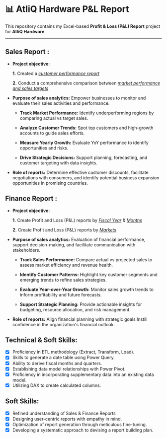 # 📊 AtliQ Hardware P&L Report 

This repository contains my Excel-based **Profit & Loss (P&L) Report** project for **AtliQ Hardware**.

---

## Sales Report :


- **Project objective:** 

    **1.** Created a _[customer performance report](https://github.com/pranayjoshi0711-svg/Excel-Sales-Analytics/blob/main/Customer%20Performance%20Report.pdf)_ 

    **2.** Conduct a comprehensive comparison between _[market performance and sales targets](https://github.com/pranayjoshi0711-svg/Excel-Sales-Analytics/blob/main/Market%20Performance%20vs%20Target%20Report.pdf)_

- **Purpose of sales analytics:** Empower businesses to monitor and evaluate their sales activities and performance.
  - **Track Market Performance:**
Identify underperforming regions by comparing actual vs target sales.

  - **Analyze Customer Trends:**
Spot top customers and high-growth accounts to guide sales efforts.

  - **Measure Yearly Growth:**
Evaluate YoY performance to identify opportunities and risks.

  - **Drive Strategic Decisions:**
Support planning, forecasting, and customer targeting with data insights.

- **Role of reports:** Determine effective customer discounts, facilitate negotiations with consumers, and identify potential business expansion opportunities in promising countries.


## Finance Report :

- **Project objective:** 

    **1.** Create Profit and Loss (P&L) reports by _[Fiscal Year](https://github.com/pranayjoshi0711-svg/Excel-Sales-Analytics/blob/main/P%26L%20Statement%20by%20Fiscal%20Year.pdf)_ & _[Months](https://github.com/pranayjoshi0711-svg/Excel-Sales-Analytics/blob/main/P%26L%20Statement%20by%20Months.pdf)_ 

   **2.** Create Profit and Loss (P&L) reports by _[Markets](https://github.com/pranayjoshi0711-svg/Excel-Sales-Analytics/blob/main/P%26L%20Statement%20by%20Markets.pdf)_

- **Purpose of sales analytics:** Evaluation of financial performance, support decision-making, and facilitate communication with stakeholders.
  - **Track Sales Performance:**
Compare actual vs projected sales to assess market efficiency and revenue health.

  - **Identify Customer Patterns:**
Highlight key customer segments and emerging trends to refine sales strategies.

  - **Evaluate Year-over-Year Growth:**
Monitor sales growth trends to inform profitability and future forecasts.

  - **Support Strategic Planning:**
Provide actionable insights for budgeting, resource allocation, and risk management.

- **Role of reports:** Align financial planning with strategic goals Instill confidence in the organization's financial outlook.


## Technical & Soft Skills:
- [x]	Proficiency in ETL methodology (Extract, Transform, Load).
- [x]	Skills to generate a date table using Power Query.
- [x]	Ability to derive fiscal months and quarters.
- [x]	Establishing data model relationships with Power Pivot.
- [x]	Proficiency in incorporating supplementary data into an existing data model.
- [x]	Utilizing DAX to create calculated columns.

## Soft Skills:
- [x]	Refined understanding of Sales & Finance Reports
- [x]	Designing user-centric reports with empathy in mind.
- [x]	Optimization of report generation through meticulous fine-tuning.
- [x]	Developing a systematic approach to devising a report building plan.
